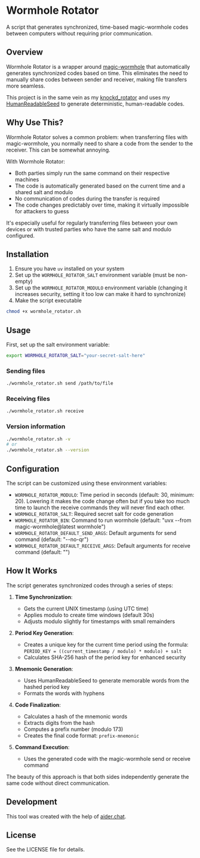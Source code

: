 # Wormhole Rotator

A script that generates synchronized, time-based magic-wormhole codes between computers without requiring prior communication.

## Overview

Wormhole Rotator is a wrapper around [magic-wormhole](https://magic-wormhole.readthedocs.io/) that automatically generates synchronized codes based on time. This eliminates the need to manually share codes between sender and receiver, making file transfers more seamless.

This project is in the same vein as my [knockd_rotator](https://github.com/thiswillbeyourgithub/knockd_rotator) and uses my [HumanReadableSeed](https://github.com/thiswillbeyourgithub/HumanReadableSeed) to generate deterministic, human-readable codes.

## Why Use This?

Wormhole Rotator solves a common problem: when transferring files with magic-wormhole, you normally need to share a code from the sender to the receiver. This can be somewhat annoying.

With Wormhole Rotator:
- Both parties simply run the same command on their respective machines
- The code is automatically generated based on the current time and a shared salt and modulo
- No communication of codes during the transfer is required
- The code changes predictably over time, making it virtually impossible for attackers to guess

It's especially useful for regularly transferring files between your own devices or with trusted parties who have the same salt and modulo configured.

## Installation

1. Ensure you have `uv` installed on your system
2. Set up the `WORMHOLE_ROTATOR_SALT` environment variable (must be non-empty)
2. Set up the `WORMHOLE_ROTATOR_MODULO` environment variable (changing it increases security, setting it too low can make it hard to synchronize)
3. Make the script executable

```bash
chmod +x wormhole_rotator.sh
```

## Usage

First, set up the salt environment variable:

```bash
export WORMHOLE_ROTATOR_SALT="your-secret-salt-here"
```

### Sending files

```bash
./wormhole_rotator.sh send /path/to/file
```

### Receiving files

```bash
./wormhole_rotator.sh receive
```

### Version information

```bash
./wormhole_rotator.sh -v
# or
./wormhole_rotator.sh --version
```

## Configuration

The script can be customized using these environment variables:

- `WORMHOLE_ROTATOR_MODULO`: Time period in seconds (default: 30, minimum: 20). Lowering it makes the code change often but if you take too much time to launch the receive commands they will never find each other.
- `WORMHOLE_ROTATOR_SALT`: Required secret salt for code generation
- `WORMHOLE_ROTATOR_BIN`: Command to run wormhole (default: "uvx --from magic-wormhole@latest wormhole")
- `WORMHOLE_ROTATOR_DEFAULT_SEND_ARGS`: Default arguments for send command (default: "--no-qr")
- `WORMHOLE_ROTATOR_DEFAULT_RECEIVE_ARGS`: Default arguments for receive command (default: "")

## How It Works

The script generates synchronized codes through a series of steps:

1. **Time Synchronization**: 
   - Gets the current UNIX timestamp (using UTC time)
   - Applies modulo to create time windows (default 30s)
   - Adjusts modulo slightly for timestamps with small remainders

2. **Period Key Generation**:
   - Creates a unique key for the current time period using the formula:
     `PERIOD_KEY = ((current_timestamp / modulo) * modulo) + salt`
   - Calculates SHA-256 hash of the period key for enhanced security

3. **Mnemonic Generation**:
   - Uses HumanReadableSeed to generate memorable words from the hashed period key
   - Formats the words with hyphens

4. **Code Finalization**:
   - Calculates a hash of the mnemonic words
   - Extracts digits from the hash
   - Computes a prefix number (modulo 173)
   - Creates the final code format: `prefix-mnemonic`

5. **Command Execution**:
   - Uses the generated code with the magic-wormhole send or receive command

The beauty of this approach is that both sides independently generate the same code without direct communication.

## Development

This tool was created with the help of [aider.chat](https://github.com/Aider-AI/aider/issues).

## License

See the LICENSE file for details.
